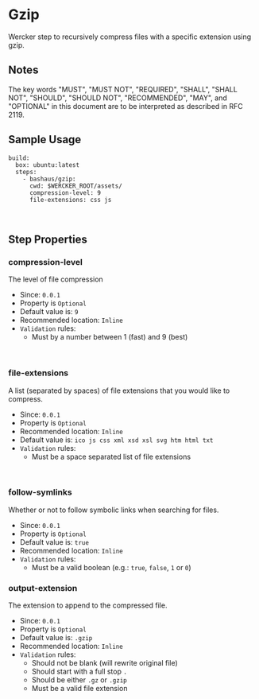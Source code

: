 # Gzip

Wercker step to recursively compress files with a specific extension using gzip.

## Notes

The key words "MUST", "MUST NOT", "REQUIRED", "SHALL", "SHALL
NOT", "SHOULD", "SHOULD NOT", "RECOMMENDED",  "MAY", and
"OPTIONAL" in this document are to be interpreted as described in
RFC 2119.

## Sample Usage

    build:
      box: ubuntu:latest
      steps:
        - bashaus/gzip:
          cwd: $WERCKER_ROOT/assets/
          compression-level: 9
          file-extensions: css js

&nbsp;

## Step Properties

### compression-level

The level of file compression

* Since: `0.0.1`
* Property is `Optional`
* Default value is: `9`
* Recommended location: `Inline`
* `Validation` rules:
  * Must by a number between 1 (fast) and 9 (best)

&nbsp;

### file-extensions

A list (separated by spaces) of file extensions that you would like to compress.

* Since: `0.0.1`
* Property is `Optional`
* Recommended location: `Inline`
* Default value is: `ico js css xml xsd xsl svg htm html txt`
* `Validation` rules:
  * Must be a space separated list of file extensions

&nbsp;

### follow-symlinks

Whether or not to follow symbolic links when searching for files.

* Since: `0.0.1`
* Property is `Optional`
* Default value is: `true`
* Recommended location: `Inline`
* `Validation` rules:
  * Must be a valid boolean (e.g.: `true`, `false`, `1` or `0`)

### output-extension

The extension to append to the compressed file.

* Since: `0.0.1`
* Property is `Optional`
* Default value is: `.gzip`
* Recommended location: `Inline`
* `Validation` rules:
  * Should not be blank (will rewrite original file)
  * Should start with a full stop `.`
  * Should be either `.gz` or `.gzip`
  * Must be a valid file extension

&nbsp;
